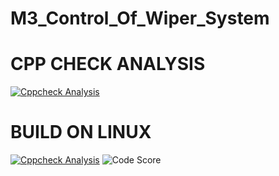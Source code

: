 # M3_Control_Of_Wiper_System
# CPP CHECK ANALYSIS
[![Cppcheck Analysis](https://github.com/Rithikaaaa/M3_Control_Of_Wiper_System/actions/workflows/Cppcheckanalysis.yml/badge.svg)](https://github.com/Rithikaaaa/M3_Control_Of_Wiper_System/actions/workflows/Cppcheckanalysis.yml)
# BUILD ON LINUX
[![Cppcheck Analysis](https://github.com/Rithikaaaa/M3_Control_Of_Wiper_System/actions/workflows/Cppcheckanalysis.yml/badge.svg)](https://github.com/Rithikaaaa/M3_Control_Of_Wiper_System/actions/workflows/Cppcheckanalysis.yml)
![Code Score](https://api.codiga.io/project/33540/score/svg)

